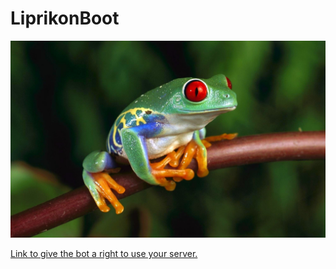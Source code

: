 # LiprikonBoot


![Liprikon](https://github.com/mb6ockatf/liprikonboot/blob/LiprikonBoot_discord/LiprikonBoot-avatar.jpg)


[Link to give the bot a right to use your server.](https://discord.com/oauth2/authorize?client_id=889509294536544266&scope=bot&permissions=8)

